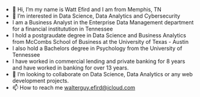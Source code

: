- 👋 Hi, I’m my name is Watt Efird and I am from Memphis, TN
- 👀 I’m interested in Data Science, Data Analytics and Cybersecurity
- I am a Business Analyst in the Enterprise Data Management department for a financial institutution in Tennessee
- I hold a postgraudate degree in Data Science and Business Analytics from McCombs School of Business at the University of Texas - Austin
- I also hold a Bachelors degree in Psychology from the University of Tennessee
- I have worked in commercial lending and private banking for 8 years and have worked in banking for over 13 years.
- 💞️ I’m looking to collaborate on Data Science, Data Analytics or any web development projects.
- 📫 How to reach me walterguy.efird@icloud.com

<!---
WattEfird4/WattEfird4 is a ✨ special ✨ repository because its `README.md` (this file) appears on your GitHub profile.
You can click the Preview link to take a look at your changes.
--->
